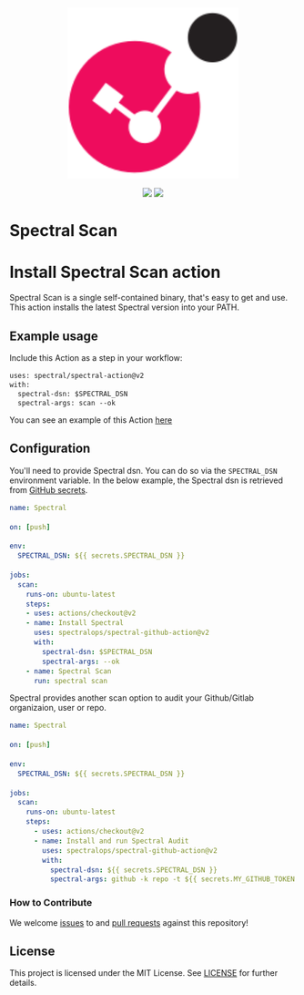 <p>
    <br/>
    <br/>
    <p align="center">
    <a href="http://spectralops.io"> 
        <img alt="SpectralOps logo" src="./logo.svg" width="300"/>
    </a>
    </p>
    <p align="center">
        <img src="https://github.com/spectralops/spectral-github-action/actions/workflows/main.yml/badge.svg"/>
        <img src="https://img.shields.io/badge/license-MIT-brightgreen"/>
    </p>
    <h1>Spectral Scan</h1> 
</p>

# Install Spectral Scan action

Spectral Scan is a single self-contained binary, that's easy to get and use. This action installs the latest Spectral version into your PATH.

## Example usage

Include this Action as a step in your workflow:

```
uses: spectral/spectral-action@v2
with:
  spectral-dsn: $SPECTRAL_DSN
  spectral-args: scan --ok
```

You can see an example of this Action [here](https://github.com/SpectralOps/spectral-github-action/tree/main/.github/workflows/main.yml)

## Configuration

You'll need to provide Spectral dsn. You can do so via the `SPECTRAL_DSN` environment variable. In the below example, the Spectral dsn is retrieved from [GitHub secrets](https://docs.github.com/en/actions/security-guides/encrypted-secrets).

```yaml
name: Spectral

on: [push]

env:
  SPECTRAL_DSN: ${{ secrets.SPECTRAL_DSN }}

jobs:
  scan:
    runs-on: ubuntu-latest
    steps:
    - uses: actions/checkout@v2
    - name: Install Spectral
      uses: spectralops/spectral-github-action@v2
      with:
        spectral-dsn: $SPECTRAL_DSN
        spectral-args: --ok
    - name: Spectral Scan
      run: spectral scan
```

Spectral provides another scan option to audit your Github/Gitlab organizaion, user or repo.

```yaml
name: Spectral

on: [push]

env:
  SPECTRAL_DSN: ${{ secrets.SPECTRAL_DSN }}

jobs:
  scan:
    runs-on: ubuntu-latest
    steps:
      - uses: actions/checkout@v2
      - name: Install and run Spectral Audit
        uses: spectralops/spectral-github-action@v2
        with:
          spectral-dsn: ${{ secrets.SPECTRAL_DSN }}
          spectral-args: github -k repo -t ${{ secrets.MY_GITHUB_TOKEN }} https://github.com/SpectralOps/spectral-github-action --include-tags base,audit --ok
```

### How to Contribute

We welcome [issues](https://github.com/SpectralOps/spectral-github-action/issues) to and [pull requests](https://github.com/SpectralOps/spectral-github-action/pulls) against this repository!

## License

This project is licensed under the MIT License. See [LICENSE](LICENSE) for further details.
